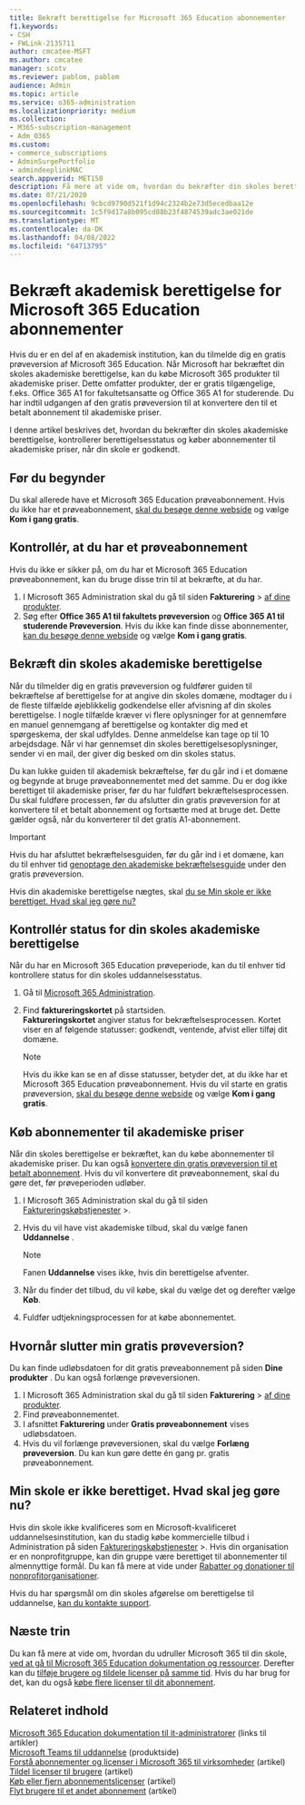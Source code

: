 ```yaml
---
title: Bekræft berettigelse for Microsoft 365 Education abonnementer
f1.keywords:
- CSH
- FWLink-2135711
author: cmcatee-MSFT
ms.author: cmcatee
manager: scotv
ms.reviewer: pablom, pablom
audience: Admin
ms.topic: article
ms.service: o365-administration
ms.localizationpriority: medium
ms.collection:
- M365-subscription-management
- Adm_O365
ms.custom:
- commerce_subscriptions
- AdminSurgePortfolio
- admindeeplinkMAC
search.appverid: MET150
description: Få mere at vide om, hvordan du bekræfter din skoles berettigelse til Microsoft 365 Education akademiske priser.
ms.date: 07/21/2020
ms.openlocfilehash: 9cbcd9790d521f1d94c2324b2e73d5ecedbaa12e
ms.sourcegitcommit: 1c5f9d17a8b095cd88b23f4874539adc3ae021de
ms.translationtype: MT
ms.contentlocale: da-DK
ms.lasthandoff: 04/08/2022
ms.locfileid: "64713795"
---
```

# <a name="verify-academic-eligibility-for-microsoft-365-education-subscriptions"></a>Bekræft akademisk berettigelse for Microsoft 365 Education abonnementer

Hvis du er en del af en akademisk institution, kan du tilmelde dig en gratis prøveversion af Microsoft 365 Education. Når Microsoft har bekræftet din skoles akademiske berettigelse, kan du købe Microsoft 365 produkter til akademiske priser. Dette omfatter produkter, der er gratis tilgængelige, f.eks. Office 365 A1 for fakultetsansatte og Office 365 A1 for studerende. Du har indtil udgangen af den gratis prøveversion til at konvertere den til et betalt abonnement til akademiske priser.

I denne artikel beskrives det, hvordan du bekræfter din skoles akademiske berettigelse, kontrollerer berettigelsesstatus og køber abonnementer til akademiske priser, når din skole er godkendt.

## <a name="before-you-begin"></a>Før du begynder

Du skal allerede have et Microsoft 365 Education prøveabonnement. Hvis du ikke har et prøveabonnement, [skal du besøge denne webside](https://www.microsoft.com/microsoft-365/academic/compare-office-365-education-plans?activetab=tab%3aprimaryr1) og vælge **Kom i gang gratis**.

## <a name="verify-that-you-have-a-trial-subscription"></a>Kontrollér, at du har et prøveabonnement

Hvis du ikke er sikker på, om du har et Microsoft 365 Education prøveabonnement, kan du bruge disse trin til at bekræfte, at du har.

1. I Microsoft 365 Administration skal du gå til siden **Fakturering** \> <a href="https://go.microsoft.com/fwlink/p/?linkid=842054" target="_blank">af dine produkter</a>.
2. Søg efter **Office 365 A1 til fakultets prøveversion** og **Office 365 A1 til studerende Prøveversion**. Hvis du ikke kan finde disse abonnementer, [kan du besøge denne webside](https://www.microsoft.com/microsoft-365/academic/compare-office-365-education-plans?activetab=tab%3aprimaryr1) og vælge **Kom i gang gratis**.

## <a name="verify-your-schools-academic-eligibility"></a>Bekræft din skoles akademiske berettigelse

Når du tilmelder dig en gratis prøveversion og fuldfører guiden til bekræftelse af berettigelse for at angive din skoles domæne, modtager du i de fleste tilfælde øjeblikkelig godkendelse eller afvisning af din skoles berettigelse. I nogle tilfælde kræver vi flere oplysninger for at gennemføre en manuel gennemgang af berettigelse og kontakter dig med et spørgeskema, der skal udfyldes. Denne anmeldelse kan tage op til 10 arbejdsdage. Når vi har gennemset din skoles berettigelsesoplysninger, sender vi en mail, der giver dig besked om din skoles status.

Du kan lukke guiden til akademisk bekræftelse, før du går ind i et domæne og begynde at bruge prøveabonnementet med det samme. Du er dog ikke berettiget til akademiske priser, før du har fuldført bekræftelsesprocessen. Du skal fuldføre processen, før du afslutter din gratis prøveversion for at konvertere til et betalt abonnement og fortsætte med at bruge det. Dette gælder også, når du konverterer til det gratis A1-abonnement.

> [!IMPORTANT]
> Hvis du har afsluttet bekræftelsesguiden, før du går ind i et domæne, kan du til enhver tid [genoptage den akademiske bekræftelsesguide](https://go.microsoft.com/fwlink/p/?linkid=2135255) under den gratis prøveversion.

Hvis din akademiske berettigelse nægtes, skal [du se Min skole er ikke berettiget. Hvad skal jeg gøre nu?](#my-school-isnt-eligible-what-do-i-do-now)

## <a name="check-the-status-of-your-schools-academic-eligibility"></a>Kontrollér status for din skoles akademiske berettigelse

Når du har en Microsoft 365 Education prøveperiode, kan du til enhver tid kontrollere status for din skoles uddannelsesstatus.

1. Gå til <a href="https://go.microsoft.com/fwlink/p/?linkid=2024339" target="_blank">Microsoft 365 Administration</a>.
2. Find **faktureringskortet** på startsiden.\
    **Faktureringskortet** angiver status for bekræftelsesprocessen. Kortet viser en af følgende statusser: godkendt, ventende, afvist eller tilføj dit domæne.

    > [!NOTE]
    > Hvis du ikke kan se en af disse statusser, betyder det, at du ikke har et Microsoft 365 Education prøveabonnement. Hvis du vil starte en gratis prøveversion, [skal du besøge denne webside](https://www.microsoft.com/microsoft-365/academic/compare-office-365-education-plans?activetab=tab%3aprimaryr1) og vælge **Kom i gang gratis**.

## <a name="buy-subscriptions-at-academic-prices"></a>Køb abonnementer til akademiske priser

Når din skoles berettigelse er bekræftet, kan du købe abonnementer til akademiske priser. Du kan også [konvertere din gratis prøveversion til et betalt abonnement](../try-or-buy-microsoft-365.md). Hvis du vil konvertere dit prøveabonnement, skal du gøre det, før prøveperioden udløber.

1. I Microsoft 365 Administration skal du gå til siden <a href="https://go.microsoft.com/fwlink/p/?linkid=868433" target="_blank">Faktureringskøbstjenester</a>  \>.
2. Hvis du vil have vist akademiske tilbud, skal du vælge fanen **Uddannelse** .

    > [!NOTE]
    > Fanen **Uddannelse** vises ikke, hvis din berettigelse afventer.

3. Når du finder det tilbud, du vil købe, skal du vælge det og derefter vælge **Køb**.
4. Fuldfør udtjekningsprocessen for at købe abonnementet.

## <a name="when-does-my-free-trial-end"></a>Hvornår slutter min gratis prøveversion?

Du kan finde udløbsdatoen for dit gratis prøveabonnement på siden **Dine produkter** . Du kan også forlænge prøveversionen.

1. I Microsoft 365 Administration skal du gå til siden **Fakturering** \> <a href="https://go.microsoft.com/fwlink/p/?linkid=842054" target="_blank">af dine produkter</a>.
2. Find prøveabonnementet.
3. I afsnittet **Fakturering** under **Gratis prøveabonnement** vises udløbsdatoen.
4. Hvis du vil forlænge prøveversionen, skal du vælge **Forlæng prøveversion**. Du kan kun gøre dette én gang pr. gratis prøveabonnement.

## <a name="my-school-isnt-eligible-what-do-i-do-now"></a>Min skole er ikke berettiget. Hvad skal jeg gøre nu?

Hvis din skole ikke kvalificeres som en Microsoft-kvalificeret uddannelsesinstitution, kan du stadig købe kommercielle tilbud i Administration på siden <a href="https://go.microsoft.com/fwlink/p/?linkid=868433" target="_blank">Faktureringskøbstjenester</a>  \>. Hvis din organisation er en nonprofitgruppe, kan din gruppe være berettiget til abonnementer til almennyttige formål. Du kan få mere at vide under [Rabatter og donationer til nonprofitorganisationer](https://www.microsoft.com/nonprofits/eligibility).

Hvis du har spørgsmål om din skoles afgørelse om berettigelse til uddannelse, [kan du kontakte support](../../admin/get-help-support.md).

## <a name="next-steps"></a>Næste trin

Du kan få mere at vide om, hvordan du udruller Microsoft 365 til din skole, [ved at gå til Microsoft 365 Education dokumentation og ressourcer](/microsoft-365/education/deploy/). Derefter kan du [tilføje brugere og tildele licenser på samme tid](../../admin/add-users/add-users.md). Hvis du har brug for det, kan du også [købe flere licenser til dit abonnement](../licenses/buy-licenses.md).

## <a name="related-content"></a>Relateret indhold

[Microsoft 365 Education dokumentation til it-administratorer](/education/itadmins) (links til artikler)\
[Microsoft Teams til uddannelse](https://microsoft.com/education/products/teams/default.aspx) (produktside)\
[Forstå abonnementer og licenser i Microsoft 365 til virksomheder](../licenses/subscriptions-and-licenses.md) (artikel)\
[Tildel licenser til brugere](../../admin/manage/assign-licenses-to-users.md) (artikel)\
[Køb eller fjern abonnementslicenser](../licenses/buy-licenses.md) (artikel)\
[Flyt brugere til et andet abonnement](move-users-different-subscription.md) (artikel)
